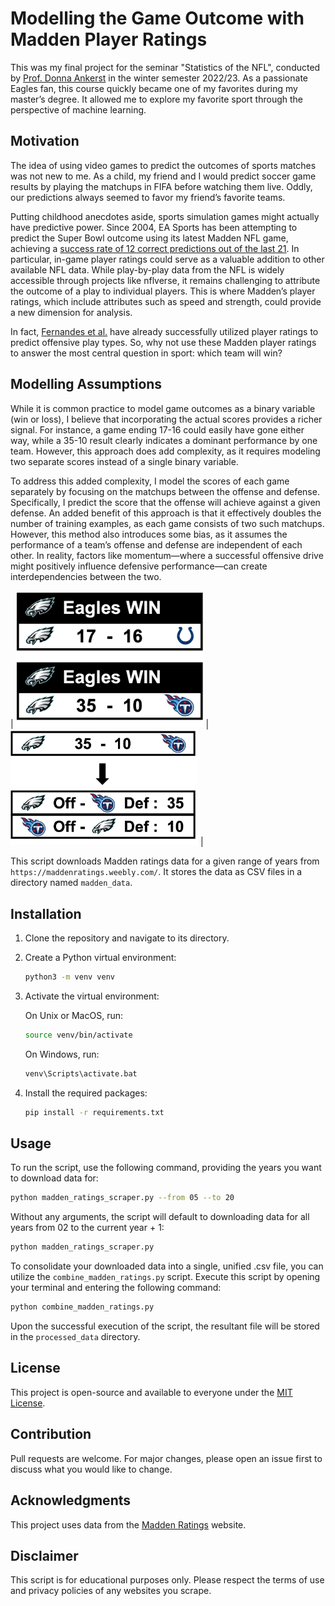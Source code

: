 # Modelling the Game Outcome with Madden Player Ratings

This was my final project for the seminar "Statistics of the NFL", conducted by [Prof. Donna Ankerst](https://www.professoren.tum.de/ankerst-donna) in the winter semester 2022/23. As a passionate Eagles fan, this course quickly became one of my favorites during my master’s degree. It allowed me to explore my favorite sport through the perspective of machine learning.

## Motivation

The idea of using video games to predict the outcomes of sports matches was not new to me. As a child, my friend and I would predict soccer game results by playing the matchups in FIFA before watching them live. Oddly, our predictions always seemed to favor my friend’s favorite teams.

Putting childhood anecdotes aside, sports simulation games might actually have predictive power. Since 2004, EA Sports has been attempting to predict the Super Bowl outcome using its latest Madden NFL game, achieving a [success rate of 12 correct predictions out of the last 21](https://en.wikipedia.org/wiki/Madden_NFL). In particular, in-game player ratings could serve as a valuable addition to other available NFL data. While play-by-play data from the NFL is widely accessible through projects like nflverse, it remains challenging to attribute the outcome of a play to individual players. This is where Madden’s player ratings, which include attributes such as speed and strength, could provide a new dimension for analysis. 

In fact, [Fernandes et al.](https://content.iospress.com/download/journal-of-sports-analytics/jsa190348?id=journal-of-sports-analytics%2Fjsa190348) have already successfully utilized player ratings to predict offensive play types. So, why not use these Madden player ratings to answer the most central question in sport: which team will win?

## Modelling Assumptions

While it is common practice to model game outcomes as a binary variable (win or loss), I believe that incorporating the actual scores provides a richer signal. For instance, a game ending 17-16 could easily have gone either way, while a 35-10 result clearly indicates a dominant performance by one team. However, this approach does add complexity, as it requires modeling two separate scores instead of a single binary variable.

To address this added complexity, I model the scores of each game separately by focusing on the matchups between the offense and defense. Specifically, I predict the score that the offense will achieve against a given defense. An added benefit of this approach is that it effectively doubles the number of training examples, as each game consists of two such matchups. However, this method also introduces some bias, as it assumes the performance of a team’s offense and defense are independent of each other. In reality, factors like momentum—where a successful offensive drive might positively influence defensive performance—can create interdependencies between the two.

| <img src="assets/score_modelling.png" width="300px"> | <img src="assets/two_prediction_problems.png" width="300px"> |

This script downloads Madden ratings data for a given range of years from `https://maddenratings.weebly.com/`. It stores the data as CSV files in a directory named `madden_data`.

## Installation

1. Clone the repository and navigate to its directory.

2. Create a Python virtual environment:

    ```bash
    python3 -m venv venv
    ```

3. Activate the virtual environment:

    On Unix or MacOS, run:
    
    ```bash
    source venv/bin/activate
    ```
    
    On Windows, run:
    
    ```cmd
    venv\Scripts\activate.bat
    ```

4. Install the required packages:

    ```bash
    pip install -r requirements.txt
    ```

## Usage

To run the script, use the following command, providing the years you want to download data for:

```bash
python madden_ratings_scraper.py --from 05 --to 20
```

Without any arguments, the script will default to downloading data for all years from 02 to the current year + 1:

```bash
python madden_ratings_scraper.py
```

To consolidate your downloaded data into a single, unified .csv file, you can utilize the `combine_madden_ratings.py` script. Execute this script by opening your terminal and entering the following command:

```bash
python combine_madden_ratings.py
```

Upon the successful execution of the script, the resultant file will be stored in the `processed_data` directory. 

## License

This project is open-source and available to everyone under the [MIT License](https://opensource.org/licenses/MIT).

## Contribution

Pull requests are welcome. For major changes, please open an issue first to discuss what you would like to change.

## Acknowledgments

This project uses data from the [Madden Ratings](https://maddenratings.weebly.com/) website.

## Disclaimer

This script is for educational purposes only. Please respect the terms of use and privacy policies of any websites you scrape.
